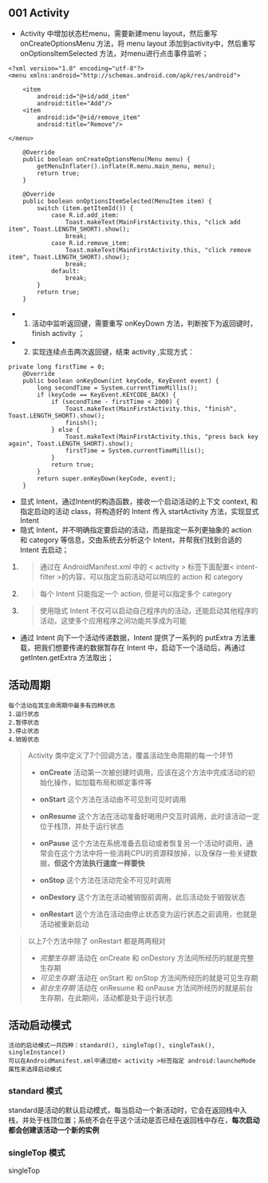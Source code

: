 ## 001 Activity

* Activity 中增加状态栏menu，需要新建menu layout，然后重写 onCreateOptionsMenu 方法，将 menu layout 添加到activity中，然后重写 onOptionsItemSelected 方法，对menu进行点击事件监听；

```
<?xml version="1.0" encoding="utf-8"?>
<menu xmlns:android="http://schemas.android.com/apk/res/android">

    <item
        android:id="@+id/add_item"
        android:title="Add"/>
    <item
        android:id="@+id/remove_item"
        android:title="Remove"/>

</menu>
```
```
    @Override
    public boolean onCreateOptionsMenu(Menu menu) {
        getMenuInflater().inflate(R.menu.main_menu, menu);
        return true;
    }

    @Override
    public boolean onOptionsItemSelected(MenuItem item) {
        switch (item.getItemId()) {
            case R.id.add_item:
                Toast.makeText(MainFirstActivity.this, "click add item", Toast.LENGTH_SHORT).show();
                break;
            case R.id.remove_item:
                Toast.makeText(MainFirstActivity.this, "click remove item", Toast.LENGTH_SHORT).show();
                break;
            default:
                break;
        }
        return true;
    }
```

* 1. 活动中监听返回键，需要重写 onKeyDown 方法，判断按下为返回键时，finish activity ；
* 2. 实现连续点击两次返回键，结束 activity ,实现方式：
``` 点击两次返回退出
private long firstTime = 0;
    @Override
    public boolean onKeyDown(int keyCode, KeyEvent event) {
        long secondTime = System.currentTimeMillis();
        if (keyCode == KeyEvent.KEYCODE_BACK) {
            if (secondTime - firstTime < 2000) {
                Toast.makeText(MainFirstActivity.this, "finish", Toast.LENGTH_SHORT).show();
                finish();
            } else {
                Toast.makeText(MainFirstActivity.this, "press back key again", Toast.LENGTH_SHORT).show();
                firstTime = System.currentTimeMillis();
            }
            return true;
        }
        return super.onKeyDown(keyCode, event);
    }
```

* 显式 Intent，通过Intent的构造函数，接收一个启动活动的上下文 context, 和指定启动的活动 class，将构造好的 Intent 传入 startActivity 方法，实现显式 Intent 
* 隐式 Intent，并不明确指定要启动的活动，而是指定一系列更抽象的 action 和 category 等信息，交由系统去分析这个 Intent，并帮我们找到合适的 Intent 去启动；
1. > 通过在 AndroidManifest.xml 中的 < activity > 标签下面配置< intent-filter >的内容，可以指定当前活动可以响应的 action 和 category
2. > 每个 Intent 只能指定一个 action, 但是可以指定多个 category
3. > 使用隐式 Intent 不仅可以启动自己程序内的活动，还能启动其他程序的活动，这使多个应用程序之间功能共享成为可能

* 通过 Intent 向下一个活动传递数据，Intent 提供了一系列的 putExtra 方法重载，把我们想要传递的数据暂存在 Intent 中，启动下一个活动后，再通过 getInten.getExtra 方法取出；

## 活动周期
    每个活动在其生命周期中最多有四种状态
    1.运行状态
    2.暂停状态
    3.停止状态
    4.销毁状态

> Activity 类中定义了7个回调方法，覆盖活动生命周期的每一个环节
> * **onCreate** 活动第一次被创建时调用，应该在这个方法中完成活动的初始化操作，如加载布局和绑定事件等
>
> * **onStart** 这个方法在活动由不可见到可见时调用
> * **onResume** 这个方法在活动准备好喝用户交互时调用，此时该活动一定位于栈顶，并处于运行状态
>
> * **onPause** 这个方法在系统准备去启动或者恢复另一个活动时调用，通常会在这个方法中将一些消耗CPU的资源释放掉，以及保存一些关键数据，**但这个方法执行速度一样要快**
>
> * **onStop** 这个方法在活动完全不可见时调用
>
> * **onDestory** 这个方法在活动被销毁前调用，此后活动处于销毁状态
>
> * **onRestart**  这个方法在活动由停止状态变为运行状态之前调用，也就是活动被重新启动

> 以上7个方法中除了 onRestart 都是两两相对
> * *完整生存期* 活动在 onCreate 和 onDestory 方法间所经历的就是完整生存期
> * *可见生存期* 活动在 onStart 和 onStop 方法间所经历的就是可见生存期
> * *前台生存期* 活动在 onResume 和 onPause 方法间所经历的就是前台生存期，在此期间，活动都是处于运行状态

## 活动启动模式
    活动的启动模式一共四种：standard(), singleTop(), singleTask(), singleInstance()
    可以在AndroidManifest.xml中通过给< activity >标签指定 android:launcheMode 属性来选择启动模式

### standard 模式
standard是活动的默认启动模式，每当启动一个新活动时，它会在返回栈中入栈，并处于栈顶位置；系统不会在乎这个活动是否已经在返回栈中存在，**每次启动都会创建该活动一个新的实例**
### singleTop 模式
singleTop





